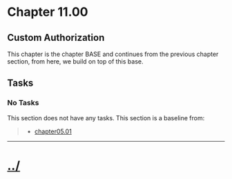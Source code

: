 # Chapter 11.00
## Custom Authorization
This chapter is the chapter BASE and continues from the previous
chapter section, from here, we build on top of this base.

## Tasks

### No Tasks
This section does not have any tasks.
This section is a baseline from:
> * [chapter05.01](../../chapter05/chapter05.01/)


---

# [../](../)
